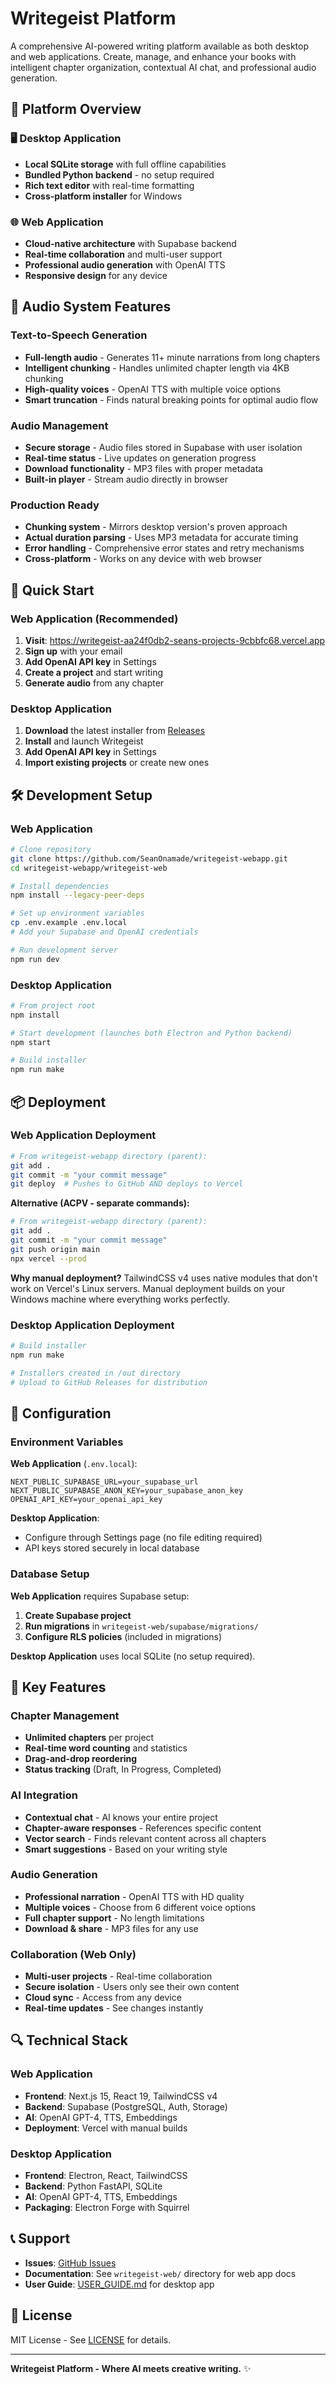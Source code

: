 # Writegeist Platform

A comprehensive AI-powered writing platform available as both desktop and web applications. Create, manage, and enhance your books with intelligent chapter organization, contextual AI chat, and professional audio generation.

## 🌟 **Platform Overview**

### 🖥️ **Desktop Application**
- **Local SQLite storage** with full offline capabilities
- **Bundled Python backend** - no setup required
- **Rich text editor** with real-time formatting
- **Cross-platform installer** for Windows

### 🌐 **Web Application** 
- **Cloud-native architecture** with Supabase backend
- **Real-time collaboration** and multi-user support
- **Professional audio generation** with OpenAI TTS
- **Responsive design** for any device

## 🎵 **Audio System Features**

### **Text-to-Speech Generation**
- **Full-length audio** - Generates 11+ minute narrations from long chapters
- **Intelligent chunking** - Handles unlimited chapter length via 4KB chunking
- **High-quality voices** - OpenAI TTS with multiple voice options
- **Smart truncation** - Finds natural breaking points for optimal audio flow

### **Audio Management**
- **Secure storage** - Audio files stored in Supabase with user isolation
- **Real-time status** - Live updates on generation progress
- **Download functionality** - MP3 files with proper metadata
- **Built-in player** - Stream audio directly in browser

### **Production Ready**
- **Chunking system** - Mirrors desktop version's proven approach
- **Actual duration parsing** - Uses MP3 metadata for accurate timing
- **Error handling** - Comprehensive error states and retry mechanisms
- **Cross-platform** - Works on any device with web browser

## 🚀 **Quick Start**

### **Web Application (Recommended)**

1. **Visit**: https://writegeist-aa24f0db2-seans-projects-9cbbfc68.vercel.app
2. **Sign up** with your email
3. **Add OpenAI API key** in Settings
4. **Create a project** and start writing
5. **Generate audio** from any chapter

### **Desktop Application**

1. **Download** the latest installer from [Releases](../../releases)
2. **Install** and launch Writegeist
3. **Add OpenAI API key** in Settings
4. **Import existing projects** or create new ones

## 🛠️ **Development Setup**

### **Web Application**

```bash
# Clone repository
git clone https://github.com/SeanOnamade/writegeist-webapp.git
cd writegeist-webapp/writegeist-web

# Install dependencies
npm install --legacy-peer-deps

# Set up environment variables
cp .env.example .env.local
# Add your Supabase and OpenAI credentials

# Run development server
npm run dev
```

### **Desktop Application**

```bash
# From project root
npm install

# Start development (launches both Electron and Python backend)
npm start

# Build installer
npm run make
```

## 📦 **Deployment**

### **Web Application Deployment**

```bash
# From writegeist-webapp directory (parent):
git add .
git commit -m "your commit message"
git deploy  # Pushes to GitHub AND deploys to Vercel
```

**Alternative (ACPV - separate commands):**
```bash
# From writegeist-webapp directory (parent):
git add .
git commit -m "your commit message"
git push origin main
npx vercel --prod
```

**Why manual deployment?** TailwindCSS v4 uses native modules that don't work on Vercel's Linux servers. Manual deployment builds on your Windows machine where everything works perfectly.

### **Desktop Application Deployment**

```bash
# Build installer
npm run make

# Installers created in /out directory
# Upload to GitHub Releases for distribution
```

## 🔧 **Configuration**

### **Environment Variables**

**Web Application** (`.env.local`):
```env
NEXT_PUBLIC_SUPABASE_URL=your_supabase_url
NEXT_PUBLIC_SUPABASE_ANON_KEY=your_supabase_anon_key
OPENAI_API_KEY=your_openai_api_key
```

**Desktop Application**:
- Configure through Settings page (no file editing required)
- API keys stored securely in local database

### **Database Setup**

**Web Application** requires Supabase setup:
1. **Create Supabase project**
2. **Run migrations** in `writegeist-web/supabase/migrations/`
3. **Configure RLS policies** (included in migrations)

**Desktop Application** uses local SQLite (no setup required).

## 🎯 **Key Features**

### **Chapter Management**
- **Unlimited chapters** per project
- **Real-time word counting** and statistics
- **Drag-and-drop reordering** 
- **Status tracking** (Draft, In Progress, Completed)

### **AI Integration**
- **Contextual chat** - AI knows your entire project
- **Chapter-aware responses** - References specific content
- **Vector search** - Finds relevant content across all chapters
- **Smart suggestions** - Based on your writing style

### **Audio Generation**
- **Professional narration** - OpenAI TTS with HD quality
- **Multiple voices** - Choose from 6 different voice options
- **Full chapter support** - No length limitations
- **Download & share** - MP3 files for any use

### **Collaboration** (Web Only)
- **Multi-user projects** - Real-time collaboration
- **Secure isolation** - Users only see their own content
- **Cloud sync** - Access from any device
- **Real-time updates** - See changes instantly

## 🔍 **Technical Stack**

### **Web Application**
- **Frontend**: Next.js 15, React 19, TailwindCSS v4
- **Backend**: Supabase (PostgreSQL, Auth, Storage)
- **AI**: OpenAI GPT-4, TTS, Embeddings
- **Deployment**: Vercel with manual builds

### **Desktop Application**
- **Frontend**: Electron, React, TailwindCSS
- **Backend**: Python FastAPI, SQLite
- **AI**: OpenAI GPT-4, TTS, Embeddings  
- **Packaging**: Electron Forge with Squirrel

## 📞 **Support**

- **Issues**: [GitHub Issues](https://github.com/SeanOnamade/writegeist-webapp/issues)
- **Documentation**: See `writegeist-web/` directory for web app docs
- **User Guide**: [USER_GUIDE.md](./USER_GUIDE.md) for desktop app

## 📄 **License**

MIT License - See [LICENSE](./LICENSE) for details.

---

**Writegeist Platform - Where AI meets creative writing.** ✨